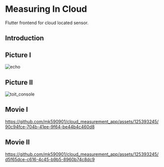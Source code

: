 # Measuring In Cloud

Flutter frontend for cloud located sensor.

## Introduction



## Picture I

![echo](https://github.com/mk590901/cloud_measurement_app/assets/125393245/0f13bf06-09d9-4af7-9cf4-ea934f09f6d0)

## Picture II

![toit_console](https://github.com/mk590901/cloud_measurement_app/assets/125393245/fcc3bd81-5ee6-4537-8371-2e92af36a415)


## Movie I

https://github.com/mk590901/cloud_measurement_app/assets/125393245/90c94fce-704b-41ee-9f64-be44b4c460d8

## Movie II

https://github.com/mk590901/cloud_measurement_app/assets/125393245/d5f65dce-c616-4c45-b9b5-8960b74c8dc9


